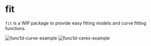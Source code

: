 # fit

`fit` is a WIP package to provide easy fitting models and curve fitting functions.

![func1d-curve-example](https://github.com/go-hep/fit/raw/master/testdata/curve-plot.png)
![func1d-ceres-example](https://github.com/go-hep/fit/raw/master/testdata/ceres-plot.png)

